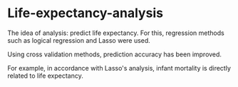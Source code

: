 # Life-expectancy-analysis

The idea of analysis: predict life expectancy. For this, regression methods such as logical regression and Lasso were used. 

Using cross validation methods, prediction accuracy has been improved.

For example, in accordance with Lasso's analysis, infant mortality is directly related to life expectancy.
